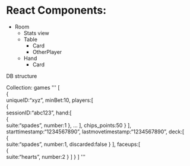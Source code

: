 
# React Components:
- Room
  - Stats view
  - Table
    - Card
    - OtherPlayer
  - Hand
    - Card




DB structure


Collection: games
'''
[  
   {  
      uniqueID:“xyz”,
      minBet:10,
      players:[  
         {  
            sessionID:“abc123”,
            hand:[  
               {  
                  suite:“spades”,
                  number:1
               },
               ...
            ],
            chips_points:50
         }
      ],
      starttimestamp:“1234567890”,
      lastmovetimestamp:“1234567890”,
      deck:[  
         {  
            suite:“spades”,
            number:1,
            discarded:false
         }
      ],
      faceups:[  
         {  
            suite:“hearts”,
            number:2
         }
      ]
   }
]
'''
